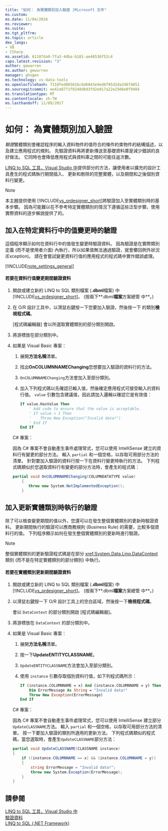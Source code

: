 ```yaml
---
title: "如何： 為實體類別加入驗證 |Microsoft 文件"
ms.custom: 
ms.date: 11/04/2016
ms.reviewer: 
ms.suite: 
ms.tgt_pltfrm: 
ms.topic: article
dev_langs:
- VB
- CSharp
ms.assetid: 61107da9-7fa3-4dba-b101-ae46536f52c4
caps.latest.revision: "3"
author: gewarren
ms.author: gewarren
manager: ghogen
ms.technology: vs-data-tools
ms.openlocfilehash: 7110fed065816c6d6843e9ed6f95d2da2d6f4851
ms.sourcegitcommit: ee42a8771f0248db93fd2e017a22e2506e0f9404
ms.translationtype: MT
ms.contentlocale: zh-TW
ms.lasthandoff: 11/09/2017
---
```

# <a name="how-to-add-validation-to-entity-classes"></a>如何： 為實體類別加入驗證
*驗證*實體類別會確認程序的輸入資料物件的值符合的條件約束物件的結構描述，以及建立應用程式的規則。 先驗證資料再將更新傳送至基礎資料庫是減少錯誤的良好做法。 它同時也會降低應用程式與資料庫之間的可能往返次數。  
  
 [LINQ to SQL 工具，Visual Studio 中](../data-tools/linq-to-sql-tools-in-visual-studio2.md)提供部分的方法，讓使用者以擴充的設計工具產生的程式碼執行期間插入、 更新和刪除的完整實體，以及期間和之後個別資料行變更。  
  
> [!NOTE]
>  本主題提供使用 [!INCLUDE[vs_ordesigner_short](../data-tools/includes/vs_ordesigner_short_md.md)]將驗證加入至實體類別時的基本步驟。 因為可能難以在不參考特定實體類別的情況下遵循這些泛型步驟，使用實際資料的逐步解說提供了的。  
  
## <a name="adding-validation-for-changes-to-the-value-in-a-specific-column"></a>加入在特定資料行中的值變更時的驗證  
 這個程序顯示如何在資料行中的值發生變更時驗證資料。 因為驗證是在實際類別定義 (而不是使用者介面) 內執行，所以如果值無法通過驗證，就會擲回例外狀況 (Exception)。 請在會嘗試變更資料行值的應用程式的程式碼中實作錯誤處理。  
  
[!INCLUDE[note_settings_general](../data-tools/includes/note_settings_general_md.md)]  
  
#### <a name="to-validate-data-during-a-columns-value-change"></a>若要在資料行值變更期間驗證資料  
  
1.  開啟或建立新的 LINQ to SQL 類別檔案 (**.dbml**檔案) 中[!INCLUDE[vs_ordesigner_short](../data-tools/includes/vs_ordesigner_short_md.md)]。 (按兩下**.dbml**檔案**方案總管 中**。)  
  
2.  在 O/R 設計工具中，以滑鼠右鍵按一下您要加入驗證，然後按一下 的類別**檢視程式碼**。  
  
     [程式碼編輯器] 會以所選取實體類別的部分類別開啟。  
  
3.  將游標放在部分類別中。  
  
4.  如果是 Visual Basic 專案：  
  
    1.  展開**方法名稱**清單。  
  
    2.  找出**OnCOLUMNNAMEChanging**您想要加入驗證的資料行的方法。  
  
    3.  `OnCOLUMNNAMEChanging`方法會加入至部分類別。  
  
    4.  加入下列程式碼以先確認已輸入值，然後確定應用程式可接受輸入的資料行值。 `value` 引數包含建議值，因此請加入邏輯以確認它是有效值：  
  
        ```vb  
        If value.HasValue Then  
            ' Add code to ensure that the value is acceptable.  
            ' If value < 1 Then  
            '    Throw New Exception("Invalid data!")  
            ' End If  
        End If  
        ```  
  
    C# 專案：  
  
    因為 C# 專案不會自動產生事件處理常式，您可以使用 IntelliSense 建立的資料行有變更的部分方法。 輸入 `partial` 和一個空格，以存取可用部分方法的清單。 針對要加入驗證的資料行按一下在資料行變更時執行的方法。 下列程式碼類似於您選取資料行有變更的部分方法時，會產生的程式碼：  
  
    ```csharp  
    partial void OnCOLUMNNAMEChanging(COLUMNDATATYPE value)  
        {  
           throw new System.NotImplementedException();  
        }  
    ```  
  
## <a name="adding-validation-for-updates-to-an-entity-class"></a>加入更新實體類別時執行的驗證  
 除了可以檢查變更期間的值以外，您還可以在發生整個實體類別的更新時驗證資料。 更新期間執行的驗證可以應商務規則 (Business Rule) 的需要，比較多個資料行的值。 下列程序顯示如何在發生整個實體類別的更新時進行驗證。  
  
> [!NOTE]
>  整個實體類別的更新驗證程式碼是在部分 <xref:System.Data.Linq.DataContext> 類別 (而不是在特定實體類別的部分類別) 中執行。  
  
#### <a name="to-validate-data-during-an-update-to-an-entity-class"></a>若要在實體類別更新期間驗證資料  
  
1.  開啟或建立新的 LINQ to SQL 類別檔案 (**.dbml**檔案) 中[!INCLUDE[vs_ordesigner_short](../data-tools/includes/vs_ordesigner_short_md.md)]。 (按兩下**.dbml**檔案**方案總管 中**。)  
  
2.  以滑鼠右鍵按一下 O/R 設計工具上的空白區域，然後按一下**檢視程式碼**。  
  
     會以 `DataContext` 的部分類別開啟 [程式碼編輯器]。  
  
3.  將游標放在 `DataContext` 的部分類別中。  
  
4.  如果是 Visual Basic 專案：  
  
    1.  展開**方法名稱**清單。  
  
    2.  按一下**UpdateENTITYCLASSNAME**。  
  
    3.  `UpdateENTITYCLASSNAME`方法會加入至部分類別。  
  
    4.  使用 `instance` 引數存取個別資料行值，如下列程式碼所示：  
  
        ```vb  
        If (instance.COLUMNNAME = x) And (instance.COLUMNNAME = y) Then  
            Dim ErrorMessage As String = "Invalid data!"  
            Throw New Exception(ErrorMessage)  
        End If  
        ```  
  
    C# 專案：  
  
    因為 C# 專案不會自動產生事件處理常式，您可以使用 IntelliSense 建立部分`UpdateCLASSNAME`方法。 輸入 `partial` 和一個空格，以存取可用部分方法的清單。 按一下要加入驗證的類別所適用的更新方法。 下列程式碼類似的程式碼，當您選取時，會產生`UpdateCLASSNAME`部分方法：  
  
    ```csharp  
    partial void UpdateCLASSNAME(CLASSNAME instance)  
    {  
        if ((instance.COLUMNNAME == x) && (instance.COLUMNNAME = y))  
        {  
            string ErrorMessage = "Invalid data!";  
            throw new System.Exception(ErrorMessage);  
        }  
    }  
    ```  
  
## <a name="see-also"></a>請參閱
[LINQ to SQL 工具，Visual Studio 中](../data-tools/linq-to-sql-tools-in-visual-studio2.md)   
[驗證資料](../data-tools/validate-data-in-datasets.md)  
[LINQ to SQL (.NET Framework)](/dotnet/framework/data/adonet/sql/linq/index)  